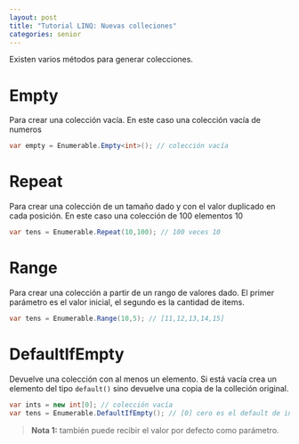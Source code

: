 ```yaml
---
layout: post
title: "Tutorial LINQ: Nuevas colleciones"
categories: senior
---
```


Existen varios métodos para generar colecciones<!--more-->.

# Empty

Para crear una colección vacía. En este caso una colección vacía de numeros

```csharp
var empty = Enumerable.Empty<int>(); // colección vacía
```

# Repeat

Para crear una colección de un tamaño dado y con el valor duplicado en cada posición. En este caso una colección de 100 elementos 10

```csharp
var tens = Enumerable.Repeat(10,100); // 100 veces 10
```

# Range

Para crear una colección a partir de un rango de valores dado. El primer parámetro es el valor inicial, el segundo es la cantidad de items.

```csharp
var tens = Enumerable.Range(10,5); // [11,12,13,14,15]
```

# DefaultIfEmpty

Devuelve una colección con al menos un elemento. Si está vacía crea un elemento del tipo `default()` sino devuelve una copia de la colleción original.

```csharp
var ints = new int[0]; // colección vacía
var tens = Enumerable.DefaultIfEmpty(); // [0] cero es el default de int
```

> **Nota 1:** también puede recibir el valor por defecto como parámetro.
